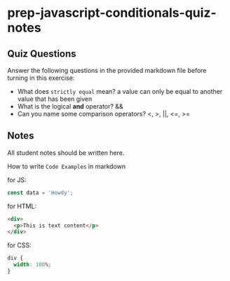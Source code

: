 # prep-javascript-conditionals-quiz-notes

## Quiz Questions

Answer the following questions in the provided markdown file before turning in this exercise:

- What does `strictly equal` mean?
a value can only be equal to another value that has been given
- What is the logical **and** operator?
&&
- Can you name some comparison operators?
<, >, ||, <=, >=
## Notes

All student notes should be written here.

How to write `Code Examples` in markdown

for JS:

```javascript
const data = 'Howdy';
```

for HTML:

```html
<div>
  <p>This is text content</p>
</div>
```

for CSS:

```css
div {
  width: 100%;
}
```
